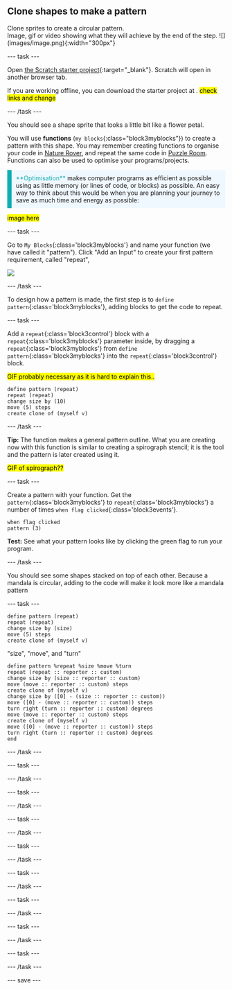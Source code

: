 ## Clone shapes to make a pattern

<div style="display: flex; flex-wrap: wrap">
<div style="flex-basis: 200px; flex-grow: 1; margin-right: 15px;">
Clone sprites to create a circular pattern.
</div>
<div>
Image, gif or video showing what they will achieve by the end of the step. ![](images/image.png){:width="300px"}
</div>
</div>

--- task ---

Open [the Scratch starter project](https://scratch.mit.edu/projects/CHANGE/editor/){:target="_blank"}. Scratch will open in another browser tab. 

If you are working offline, you can download the starter project at [](https://rpf.io/p/en/puzzle-room). <mark>check links and change</mark>

--- /task ---

You should see a shape sprite that looks a little bit like a flower petal.

You will use **functions** (`my blocks`{:class="block3myblocks"}) to create a pattern with this shape. You may remember creating functions to organise your code in [Nature Rover](https://projects.raspberrypi.org/en/projects/nature-rover/3), and repeat the same code in [Puzzle Room](https://projects.raspberrypi.org/en/projects/puzzle-room/4). Functions can also be used to optimise your programs/projects.

<p style="border-left: solid; border-width:10px; border-color: #0faeb0; background-color: aliceblue; padding: 10px;">
<span style="color: #0faeb0">**Optimisation**</span> makes computer programs as efficient as possible using as little memory (or lines of code, or blocks) as possible. An easy way to think about this would be when you are planning your journey to save as much time and energy as possible:

<mark>image here</mark>
</p>

--- task ---

Go to `My Blocks`{:class='block3myblocks'} and name your function (we have called it "pattern"). Click "Add an Input" to create your first pattern requirement, called "repeat",

![](images/patternfunction)


--- /task ---

To design how a pattern is made, the first step is to `define pattern`{:class='block3myblocks'}, adding blocks to get the code to repeat.

--- task ---

Add a `repeat`{:class='block3control'} block with a `repeat`{:class='block3myblocks'} parameter inside, by dragging a `repeat`{:class='block3myblocks'} from `define pattern`{:class='block3myblocks'} into the `repeat`{:class='block3control'} block.

<mark>GIF probably necessary as it is hard to explain this..</mark>

```blocks3
define pattern (repeat)
repeat (repeat)
change size by (10)
move (5) steps
create clone of (myself v)
```

--- /task ---

**Tip:** The function makes a general pattern outline. What you are creating now with this function is similar to creating a spirograph stencil; it is the tool and the pattern is later created using it. 

<mark>GIF of spirograph??</mark>

--- task ---

Create a pattern with your function. Get the `pattern`{:class='block3myblocks'} to `repeat`{:class='block3myblocks'} a number of times `when flag clicked`{:class='block3events'}. 

```blocks3
when flag clicked
pattern (3)
```

**Test:** See what your pattern looks like by clicking the green flag to run your program.

--- /task ---

You should see some shapes stacked on top of each other. Because a mandala is circular, adding to the code will make it look more like a mandala pattern

--- task ---

```blocks3
define pattern (repeat)
repeat (repeat)
change size by (size)
move (5) steps
create clone of (myself v)

```

 "size", "move", and "turn"


```blocks3
define pattern %repeat %size %move %turn
repeat (repeat :: reporter :: custom)
change size by (size :: reporter :: custom)
move (move :: reporter :: custom) steps
create clone of (myself v)
change size by ([0] - (size :: reporter :: custom))
move ([0] - (move :: reporter :: custom)) steps
turn right (turn :: reporter :: custom) degrees
move (move :: reporter :: custom) steps
create clone of (myself v)
move ([0] - (move :: reporter :: custom)) steps
turn right (turn :: reporter :: custom) degrees
end
```

--- /task ---

--- task ---

--- /task ---

--- task ---

--- /task ---

--- task ---

--- /task ---

--- task ---

--- /task ---

--- task ---

--- /task ---

--- task ---

--- /task ---

--- task ---

--- /task ---

--- task ---

--- /task ---

--- save ---